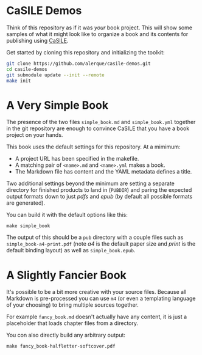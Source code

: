 # CaSILE Demos

Think of this repository as if it was _your_ book project. This will show some samples of what it might look like to organize a book and its contents for publishing using [CaSILE][casile].

Get started by cloning this repository and initializing the toolkit:

```sh
git clone https://github.com/alerque/casile-demos.git
cd casile-demos
git submodule update --init --remote
make init
```

# A Very Simple Book

The presence of the two files `simple_book.md` and `simple_book.yml` together in the git repository are enough to convince CaSILE that you have a book project on your hands.

This book uses the default settings for this repository. At a mimimum:

* A project URL has been specified in the makefile.
* A matching pair of `<name>.md` and `<name>.yml` makes a book.
* The Markdown file has content and the YAML metadata defines a title.

Two additional settings beyond the minimum are setting a separate directory for finished products to land in (`PUBDIR`) and paring the expected output formats down to just *pdfs* and *epub* (by default all possible formats are generated).

You can build it with the default options like this:

```
make simple_book
```

The output of this should be a `pub` directory with a couple files such as `simple_book-a4-print.pdf` (note *a4* is the default paper size and *print* is the default binding layout) as well as `simple_book.epub`.

# A Slightly Fancier Book

It's possible to be a bit more creative with your source files. Because all Markdown is pre-processed you can use `m4` (or even a templating language of your choosing) to bring multiple sources together.

For example `fancy_book.md` doesn't actually have any content, it is just a placeholder that loads chapter files from a directory.

You con also directly build any arbitrary output:

```
make fancy_book-halfletter-softcover.pdf
```

[casile]: https://github.com/alerque/casile
